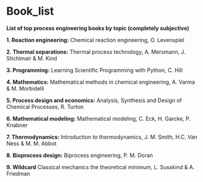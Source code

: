 # Book_list
**List of top process engineering books by topic (completely subjective)**

**1. Reaction engineering:**
Chemical reaction engineering, O. Levenspiel 

**2. Thermal separations:**
Thermal process technology, A. Mersmann, J. Stichlmair & M. Kind

**3. Programming:**
Learning Scientific Programming with Python, C. Hill 

**4. Mathematics:**
Mathematical methods in chemical engineering, A. Varma & M. Morbidelli 

**5. Process design and economics:**
Analysis, Synthesis and Design of Chemical Processes, R. Turton 

**6. Mathematical modeling:**
Mathematical modeling, C. Eck, H. Garcke, P. Knabner

**7. Thermodynamics:**
Introduction to thermodynamics, J. M. Smith, H.C. Van Ness & M. M. Abbot

**8. Bioprocess design:**
Biprocess engineering, P. M. Doran

**9. Wildcard**
Classical mechanics the theoretical minimum, L. Susskind & A. Friedman 
